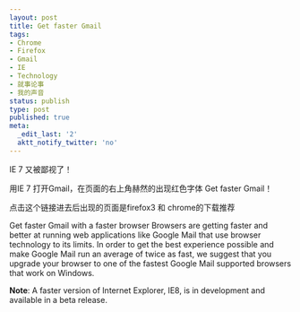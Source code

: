 ```yaml
---
layout: post
title: Get faster Gmail
tags:
- Chrome
- Firefox
- Gmail
- IE
- Technology
- 就事论事
- 我的声音
status: publish
type: post
published: true
meta:
  _edit_last: '2'
  aktt_notify_twitter: 'no'
---
```

IE 7 又被鄙视了！

用IE 7 打开Gmail，在页面的右上角赫然的出现红色字体 Get faster Gmail！

点击这个链接进去后出现的页面是firefox3 和 chrome的下载推荐

Get faster Gmail with a faster browser
Browsers are getting faster and better at running web applications like Google Mail that use browser technology to its limits. In order to get the best experience possible and make Google Mail run an average of twice as fast, we suggest that you upgrade your browser to one of the fastest Google Mail supported browsers that work on Windows.

<strong>Note</strong>: A faster version of Internet Explorer, IE8, is in development and available in a beta release.
